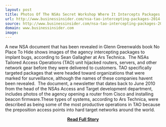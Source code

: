 ```yaml
---
layout: post
title: Photos Of The NSAs Secret Workshop Where It Intercepts Packages And Plants Bugs In Electronics
url: http://www.businessinsider.com/nsa-tao-intercepting-packages-2014-5
source: http://www.businessinsider.com/nsa-tao-intercepting-packages-2014-5
domain: www.businessinsider.com
image: 
---
```


<p>A new NSA document that has been revealed in Glenn Greenwalds book No Place To Hide shows images of the agency intercepting packages to implant bugs, according to Sean Gallagher at Ars Technica.  The NSAs Tailored Access Operations (TAO) unit hijacked routers, servers, and other network gear before they were delivered to customers. TAO specifically targeted packages that were headed toward organizations that were marked for surveillance, although the names of these companies havent been revealed.  The document, a newsletter that dates back to June 2010 from the head of the NSAs Access and Target development department, includes photos of the agency opening a router from Cisco and installing beacon firmware.These types of systems, according to Ars Technica, were described as being some of the most productive operations in TAO because the preposition access points into hard target networks around the world.</p>
<center><p><a href="http://www.businessinsider.com/nsa-tao-intercepting-packages-2014-5" style='padding:25px; font-sze:18px; font-weight: bold;'>Read Full Story</a></p></center>
